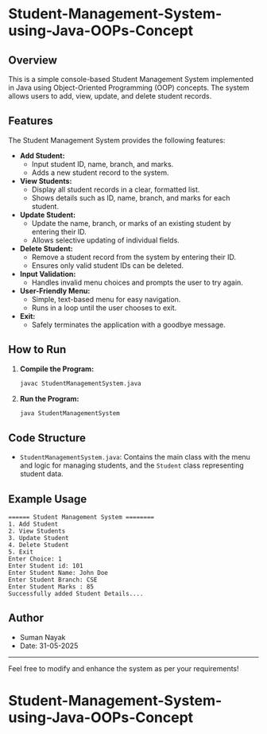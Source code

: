 # Student-Management-System-using-Java-OOPs-Concept

 
 ## Overview
 This is a simple console-based Student Management System implemented in Java using Object-Oriented Programming (OOP) concepts. The system allows users to add, view, update, and delete student records.
 
 ## Features
The Student Management System provides the following features:

- **Add Student:**
	- Input student ID, name, branch, and marks.
	- Adds a new student record to the system.
- **View Students:**
	- Display all student records in a clear, formatted list.
	- Shows details such as ID, name, branch, and marks for each student.
- **Update Student:**
	- Update the name, branch, or marks of an existing student by entering their ID.
	- Allows selective updating of individual fields.
- **Delete Student:**
	- Remove a student record from the system by entering their ID.
	- Ensures only valid student IDs can be deleted.
- **Input Validation:**
	- Handles invalid menu choices and prompts the user to try again.
- **User-Friendly Menu:**
	- Simple, text-based menu for easy navigation.
	- Runs in a loop until the user chooses to exit.
- **Exit:**
	- Safely terminates the application with a goodbye message.
 
 ## How to Run
 1. **Compile the Program:**
	 ```bash
	 javac StudentManagementSystem.java
	 ```
 2. **Run the Program:**
	 ```bash
	 java StudentManagementSystem
	 ```
 
 ## Code Structure
 - `StudentManagementSystem.java`: Contains the main class with the menu and logic for managing students, and the `Student` class representing student data.
 
 ## Example Usage
 ```
 ====== Student Management System ========
 1. Add Student
 2. View Students
 3. Update Student
 4. Delete Student
 5. Exit
 Enter Choice: 1
 Enter Student id: 101
 Enter Student Name: John Doe
 Enter Student Branch: CSE
 Enter Student Marks : 85
 Successfully added Student Details....
 ```
 
 ## Author
 - Suman Nayak
 - Date: 31-05-2025
 
 ---
 Feel free to modify and enhance the system as per your requirements!
# Student-Management-System-using-Java-OOPs-Concept

